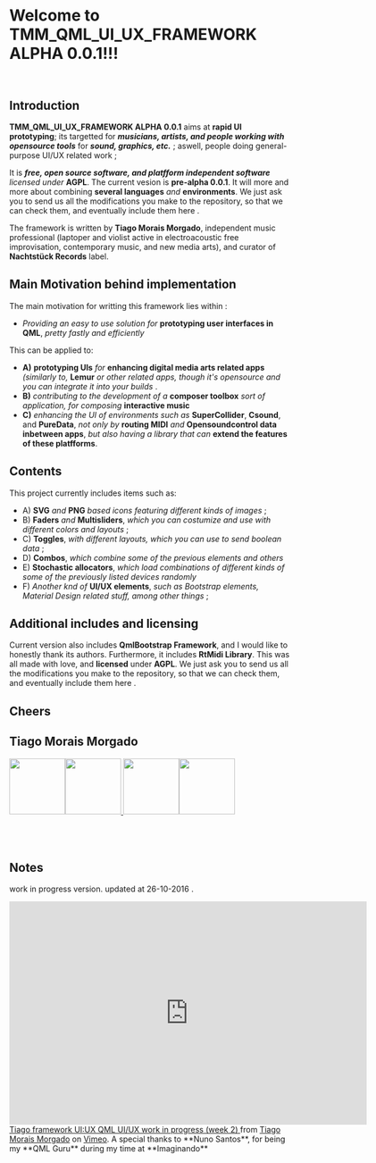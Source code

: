 # Welcome to **TMM_QML_UI_UX_FRAMEWORK ALPHA 0.0.1**!!! <br/><br/>

## Introduction 

**TMM_QML_UI_UX_FRAMEWORK ALPHA 0.0.1** aims at **rapid UI prototyping**; its targetted for ***musicians, artists, and people working with opensource tools*** for ***sound, graphics, etc.*** ; aswell, people doing general-purpose UI/UX related work ; 

It is ***free, open source software, and platfform independent software*** *licensed under* **AGPL**. The current vesion is **pre-alpha 0.0.1**. It will more and more about combining **several languages** *and* **environments**. We just ask you to send us all the modifications you make to the repository, so that we can check them, and eventually include them here . 

The framework is written by **Tiago Morais Morgado**, independent music professional (laptoper and violist active in electroacoustic free improvisation, contemporary music, and new media arts), and curator of **Nachtstück Records** label.

## Main Motivation behind implementation 

The main motivation for writting this framework lies within : 

-	*Providing an easy to use solution for* **prototyping user interfaces in QML**, *pretty fastly and efficiently* 

This can be applied to: 

- **A)** **prototyping UIs** *for* **enhancing digital media arts related apps** *(similarly to,* **Lemur** *or other related apps, though it's opensource and you can integrate it into your builds* . 
- **B)** *contributing to the development of a* **composer toolbox** *sort of application, for composing* **interactive music**
- **C)** *enhancing the UI of environments such as* **SuperCollider**, **Csound**, and **PureData**, *not only by* **routing MIDI** *and* **Opensoundcontrol data inbetween apps**, *but also having a library that can* **extend the features of these platfforms**. 

## Contents 

This project currently includes items such as: 

- A) **SVG** *and* **PNG** *based icons featuring different kinds of images* ;
- B) **Faders** *and* **Multisliders**, *which you can costumize and use with different colors and layouts* ; 
- C) **Toggles**, *with different layouts, which you can use to send boolean data* ; 
- D) **Combos**, *which combine some of the previous elements and others* 
- E) **Stochastic allocators**, *which  load combinations of different kinds of some of the previously listed devices randomly* 
- F) *Another knd of* **UI/UX elements**, *such as Bootstrap elements, Material Design related stuff, among other things* ;

## Additional includes and licensing 

Current version also includes **QmlBootstrap Framework**, and I would like to honestly thank its authors. Furthermore, it includes **RtMidi Library**. This was all made with love, and **licensed** under **AGPL**. We just ask you to send us all the modifications you make to the repository, so that we can check them, and eventually include them here .

## **Cheers**
## **Tiago Morais Morgado** 

<img src="https://avatars0.githubusercontent.com/u/7303598?v=3&s=460" height="100" width="100"><a href="https://www.qt.io"><img src="https://lh3.googleusercontent.com/-m0H-wPtVGFU/AAAAAAAAAAI/AAAAAAAAAAA/-RgbUQZx4Ck/s128-c-k/photo.jpg" height="100" width="100"><a href="https://www.qt.io">
</a><img src="http://www.zoomdigital.com.br/img/2011/02/qtcreator.png" height="100" width="100"><a href="https://www.qt.io"></a></img><img src="http://zfoneproject.com/images/logos/agplv3-584x235.png" height="100" width="100"><img><br/><br/><br/><br/>


## Notes 

work in progress version. updated at 26-10-2016 . 
<iframe src="https://player.vimeo.com/video/188973909" width="640" height="400" frameborder="0" webkitallowfullscreen mozallowfullscreen allowfullscreen>
</iframe><a href="https://vimeo.com/188973909"> Tiago framework UI:UX QML UI/UX work in progress (week 2) </a> from 
<a href="https://vimeo.com/tiagomoraismorgado">Tiago Morais Morgado</a> on <a href="https://vimeo.com">Vimeo</a>. A special thanks to **Nuno Santos**, for being my **QML Guru** during my time at **Imaginando**

			
